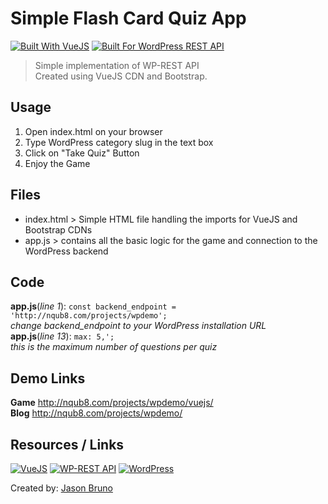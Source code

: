 # Simple Flash Card Quiz App
[![Built With VueJS](https://img.shields.io/badge/BuiltWith-VueJS-brightgreen.svg)](https://vuejs.org/) [![Built For WordPress REST API](https://img.shields.io/badge/BuiltFor-WPRESTAPI-lightgrey.svg)](http://v2.wp-api.org/)

>Simple implementation of WP-REST API  
Created using VueJS CDN and Bootstrap. 


## Usage
1. Open index.html on your browser
2. Type WordPress category slug in the text box
3. Click on "Take Quiz" Button
4. Enjoy the Game

## Files
* index.html > Simple HTML file handling the imports for VueJS and Bootstrap CDNs  
* app.js > contains all the basic logic for the game and connection to the WordPress backend  

## Code
**app.js**(*line 1*): `const backend_endpoint = 'http://nqub8.com/projects/wpdemo';`  
*change backend_endpoint to your WordPress installation URL*  
**app.js**(*line 13*): `max: 5,';`  
*this is the maximum number of questions per quiz*  

## Demo Links
**Game** http://nqub8.com/projects/wpdemo/vuejs/  
**Blog** http://nqub8.com/projects/wpdemo/

## Resources / Links
[![VueJS](https://vuejs.org/images/logo.png)](https://vuejs.org/)
[![WP-REST API](http://v2.wp-api.org/assets/images/banner.jpg)](http://v2.wp-api.org/)
[![WordPress](https://s.w.org/about/images/logos/wordpress-logo-hoz-rgb.png)](https://wordpress.org)

Created by: [Jason Bruno](https://jasonbruno.net)